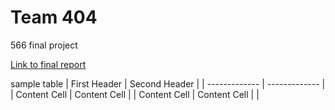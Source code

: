 # Team 404
566 final project

[Link to final report](other_file.md)

sample table 
| First Header  | Second Header |
| ------------- | ------------- |
| Content Cell  | Content Cell  |
| Content Cell  | Content Cell  |                                                                                          |

